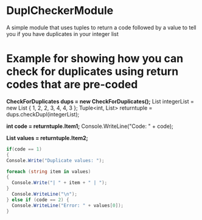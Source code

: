 # DuplCheckerModule
A simple module that uses tuples to return a code followed by a value to tell you if you have duplicates in your integer list

# Example for showing how you can check for duplicates using return codes that are pre-coded 


**CheckForDuplicates dups = new CheckForDuplicates();**
List<int> integerList = new List<int> { 1, 2, 2, 3, 4, 4, 3 };
Tuple<int, List<string>> returntuple = dups.checkDupl(integerList);

**int code = returntuple.Item1;**
Console.WriteLine("Code: " + code);

**List<string> values = returntuple.Item2;**

```cs
if(code == 1)
{
Console.Write("Duplicate values: ");

foreach (string item in values)
{
  Console.Write("| " + item + " | ");
}
  Console.WriteLine("\n");
} else if (code == 2) {
  Console.WriteLine("Error: " + values[0]);
}
```
